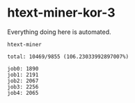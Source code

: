 # htext-miner-kor-3

Everything doing here is automated.

```
htext-miner

total: 10469/9855 (106.23033992897007%)

job0: 1890
job1: 2191
job2: 2067
job3: 2256
job4: 2065
```